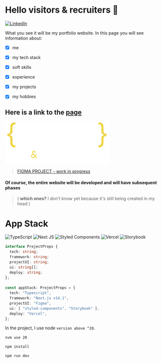 # Hello visitors & recruiters 👋

[![LinkedIn](https://img.shields.io/badge/linkedin-%230077B5.svg?style=for-the-badge&logo=linkedin&logoColor=white)](https://www.linkedin.com/in/jakub-flis-789785178/)

What you see it will be my portfolio website. In this page you will see information about:
- [x] me
- [x] my tech stack
- [x] soft skills
- [x] experience
- [x] my projects
- [x] my hobbies


## Here is a link to the [page](https://iflisek.com) 
[![Logo - iFlisek - web & mobile tech](./public/images/Logo.svg)](https://iflisek.com)

> [FIGMA PROJECT - work in progress](https://www.figma.com/file/zfS81auOUq3jaUqfpPYio8/Portfolio-project?type=design&node-id=686%3A20&mode=design&t=dZN9GSGgwttwckoK-1)

#### Of course, the entire website will be developed and will have subsequent phases 
> ( __which ones?__ I don't know yet because it's still being created in my head )

# App Stack
![TypeScript](https://img.shields.io/badge/typescript-%23007ACC.svg?style=for-the-badge&logo=typescript&logoColor=white) ![Next JS](https://img.shields.io/badge/Next-black?style=for-the-badge&logo=next.js&logoColor=white) ![Styled Components](https://img.shields.io/badge/styled--components-DB7093?style=for-the-badge&logo=styled-components&logoColor=white) ![Vercel](https://img.shields.io/badge/vercel-%23000000.svg?style=for-the-badge&logo=vercel&logoColor=white) ![Storybook](https://img.shields.io/badge/-Storybook-FF4785?style=for-the-badge&logo=storybook&logoColor=white)

```typescript
interface ProjectProps {
  tech: string;
  framework: string;
  projectUI: string;
  ui: string[];
  deploy: string;
};

const appStack: ProjectProps = {
  tech: "Typescript",
  framework: "Next.js v14.1",
  projectUI: "Figma",
  ui: [ "styled-components", "Storybook" ],
  deploy: "Vercel",
};
```
In the project, I use node `version above ^20`.
```bazaar
nvm use 20
```
```npm
npm install
```
```npm
npm run dev
```
